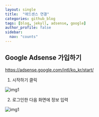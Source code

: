 ```yaml
---
layout: single
title:  "애드센스 연결"
categories: github_blog
tags: [blog, jekyll, adsense, google]
author_profile: false
sidebar:
  nav: "counts"
---
```



## Google Adsense 가입하기
https://adsense.google.com/intl/ko_kr/start/

1. 시작하기 클릭

![img1]({{site.url}}/images/2024-04-17-adsense/img.png)

2. 로그인한 다음 화면에 정보 입력

![img1]({{site.url}}/images/2024-04-17-adsense/img_1.png)
